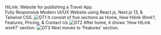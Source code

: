 HiLink: Website for publishing a Travel App.</br>
Fully Responsive Modern UI/UX Website using React.js, Next.js 13, & Tailwind CSS.
![GT1](https://github.com/user-attachments/assets/1fc45f1d-ba76-47e2-8035-8a7185ea3df2)
It consist of five sections as Home, How Hilink Work?, Features, Pricing, & Contact Us
![GT2](https://github.com/user-attachments/assets/d6c7ad65-56af-49dc-8194-4a2e46cd4886)
After home, it shows 'How HiLink work?' section.
![GT3](https://github.com/user-attachments/assets/4ca6f90a-580f-4a03-98c1-b1b410423fae)
Next moves to 'Features' section.
